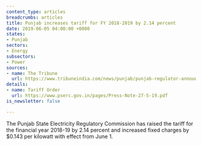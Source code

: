 ```yaml
---
content_type: articles
breadcrumbs: articles
title: Punjab increases tariff for FY 2018-2019 by 2.14 percent
date: 2019-06-05 04:00:00 +0000
states:
- Punjab
sectors:
- Energy
subsectors:
- Power
sources:
- name: The Tribune
  url: https://www.tribuneindia.com/news/punjab/punjab-regulator-announces-2-1-hike-in-power-tariff/779080.html
details:
- name: Tariff Order
  url: https://www.pserc.gov.in/pages/Press-Note-27-5-19.pdf
is_newsletter: false

---
```

The Punjab State Electricity Regulatory Commission has raised the tariff for the financial year 2018-19 by 2.14 percent and increased fixed charges by $0.143 per kilowatt with effect from June 1.

